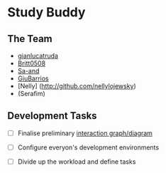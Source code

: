 # Study Buddy

## The Team
- [gianlucatruda](http://github.com/gianlucatruda)
- [Britt0508](http://github.com/Britt0508)
- [Sa-and](http://github.com/Sa-and)
- [GiuBarrios](http://github.com/GiuBarrios)
- [Nelly] (http://github.com/nellylojewsky)
- (Serafim)

## Development Tasks

- [ ] Finalise preliminary [interaction graph/diagram](https://drive.google.com/open?id=11hv9aRNXL9YogYFtCQnLKWMj2Mljb_Qv)
- [ ] Configure everyon's development environments
- [ ] Divide up the workload and define tasks

